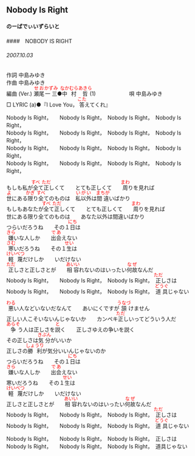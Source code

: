 <style type="text/css">
	ruby{
	    ruby-position: over;
	}
	ruby > rt{font-size: 12px;color:red;}
	p{font:16px;font-size: '楷体'}
</style>
## Nobody Is Right
#### のーばでぃいずらいと
####　NOBODY IS RIGHT
###### 2007.10.03

作詞     中島みゆき　　　　　   
作曲      中島みゆき  　　　   
編曲 (Ver.) <ruby><rb>瀬尾</rb><rp>(</rp><rt>せお</rt><rp>)</rp></ruby><ruby><rb>一三</rb><rp>(</rp><rt>かずみ</rt><rp>)</rp></ruby>●<ruby><rb>中村</rb><rp>(</rp><rt>なかむら</rt><rp>)</rp></ruby><ruby><rb>哲</rb><rp>(</rp><rt>あきら</rt><rp>)</rp></ruby>(1)　　　　　　
唄     中島みゆき      
□ LYRIC (a)●『I Love You， <ruby><rb>答</rb><rp>(</rp><rt>こた</rt><rp>)</rp></ruby>えてくれ』   
   
Nobody Is Right，　　Nobody Is Right，　Nobody Is Right，　Nobody Is Right，   
Nobody Is Right，　　Nobody Is Right，　Nobody Is Right，　Nobody Is Right，   
Nobody Is Right，　　Nobody Is Right，　Nobody Is Right，　Nobody Is Right，   
Nobody Is Right，　　Nobody Is Right，　Nobody Is Right，　Nobody Is Right，   
   
もしも私が<ruby><rb>全</rb><rp>(</rp><rt>すべ</rt><rp>)</rp></ruby>て<ruby><rb>正</rb><rp>(</rp><rt>ただ</rt><rp>)</rp></ruby>しくて　　とても正しくて　　<ruby><rb>周</rb><rp>(</rp><rt>まわ</rt><rp>)</rp></ruby>りを見れば   
<ruby><rb>世</rb><rp>(</rp><rt>よ</rt><rp>)</rp></ruby>にある<ruby><rb>限</rb><rp>(</rp><rt>かぎ</rt><rp>)</rp></ruby>り<ruby><rb>全</rb><rp>(</rp><rt>すべ</rt><rp>)</rp></ruby>てのものは　<ruby><rb>私以外</rb><rp>(</rp><rt>いがい</rt><rp>)</rp></ruby>は<ruby><rb>間違</rb><rp>(</rp><rt>まちが</rt><rp>)</rp></ruby>いばかり   
もしもあなたが<ruby><rb>全</rb><rp>(</rp><rt>すべ</rt><rp>)</rp></ruby>て<ruby><rb>正</rb><rp>(</rp><rt>ただ</rt><rp>)</rp></ruby>しくて　　とても正しくて　　<ruby><rb>周</rb><rp>(</rp><rt>まわ</rt><rp>)</rp></ruby>りを見れば   
世にある限り全てのものは　　あなた以外は間違いばかり   
つらいだろうね　　その１<ruby><rb>日</rb><rp>(</rp><rt>にち</rt><rp>)</rp></ruby>は   
<ruby><rb>嫌</rb><rp>(</rp><rt>きら</rt><rp>)</rp></ruby>いな人しか　　<ruby><rb>出会</rb><rp>(</rp><rt>であ</rt><rp>)</rp></ruby>えない   
<ruby><rb>寒</rb><rp>(</rp><rt>さむ</rt><rp>)</rp></ruby>いだろうね　　その１<ruby><rb>生</rb><rp>(</rp><rt>せい</rt><rp>)</rp></ruby>は   
<ruby><rb>軽蔑</rb><rp>(</rp><rt>けいべつ</rt><rp>)</rp></ruby>だけしか　　いだけない   
<ruby><rb>正</rb><rp>(</rp><rt>ただ</rt><rp>)</rp></ruby>しさと正しさとが　　<ruby><rb>相容</rb><rp>(</rp><rt>あいい</rt><rp>)</rp></ruby>れないのはいったい<ruby><rb>何故</rb><rp>(</rp><rt>なぜ</rt><rp>)</rp></ruby>なんだ   
Nobody Is Right，　　Nobody Is Right，　Nobody Is Right，　<ruby><rb>正</rb><rp>(</rp><rt>ただ</rt><rp>)</rp></ruby>しさは   
Nobody Is Right，　　Nobody Is Right，　Nobody Is Right，　<ruby><rb>道具</rb><rp>(</rp><rt>どうぐ</rt><rp>)</rp></ruby>じゃない   
   
<ruby><rb>悪</rb><rp>(</rp><rt>わる</rt><rp>)</rp></ruby>い人などいないだなんて　　あいにくですが<ruby><rb>頷</rb><rp>(</rp><rt>うなづ</rt><rp>)</rp></ruby>けません   
正しい人こそいないんじゃないか　　カンペキ<ruby><rb>正</rb><rp>(</rp><rt>ただ</rt><rp>)</rp></ruby>しいってどういう人だ   
<ruby><rb>争</rb><rp>(</rp><rt>あらそ</rt><rp>)</rp></ruby>う人は正しさを<ruby><rb>説</rb><rp>(</rp><rt>と</rt><rp>)</rp></ruby>く　　正しさゆえの争いを説く   
その正しさは<ruby><rb>気分</rb><rp>(</rp><rt>きぶん</rt><rp>)</rp></ruby>がいいか   
正しさの<ruby><rb>勝利</rb><rp>(</rp><rt>しょうり</rt><rp>)</rp></ruby>が気分いいんじゃないのか   
つらいだろうね　　その１<ruby><rb>日</rb><rp>(</rp><rt>にち</rt><rp>)</rp></ruby>は   
<ruby><rb>嫌</rb><rp>(</rp><rt>きら</rt><rp>)</rp></ruby>いな人しか　　<ruby><rb>出会</rb><rp>(</rp><rt>であ</rt><rp>)</rp></ruby>えない   
寒いだろうね　　その１<ruby><rb>生</rb><rp>(</rp><rt>せい</rt><rp>)</rp></ruby>は   
<ruby><rb>軽蔑</rb><rp>(</rp><rt>けいべつ</rt><rp>)</rp></ruby>だけしか　　いだけない   
正しさと正しさとが　　<ruby><rb>相容</rb><rp>(</rp><rt>あいい</rt><rp>)</rp></ruby>れないのはいったい<ruby><rb>何故</rb><rp>(</rp><rt>なぜ</rt><rp>)</rp></ruby>なんだ   
Nobody Is Right，　　Nobody Is Right，　Nobody Is Right，　<ruby><rb>正</rb><rp>(</rp><rt>ただ</rt><rp>)</rp></ruby>しさは   
Nobody Is Right，　　Nobody Is Right，　Nobody Is Right，　<ruby><rb>道具</rb><rp>(</rp><rt>どうぐ</rt><rp>)</rp></ruby>じゃない   
   
Nobody Is Right，　　Nobody Is Right，　Nobody Is Right，　正しさは   
Nobody Is Right，　　Nobody Is Right，　Nobody Is Right，　道具じゃない   